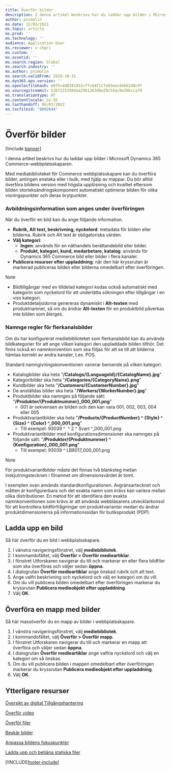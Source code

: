 ```yaml
---
title: Överför bilder
description: I denna artikel beskrivs hur du laddar upp bilder i Microsoft Dynamics 365 Commerce-webbplatsskaparen.
author: psimolin
ms.date: 12/03/2021
ms.topic: article
ms.prod: ''
ms.technology: ''
audience: Application User
ms.reviewer: v-chgri
ms.custom: ''
ms.assetid: ''
ms.search.region: Global
ms.search.industry: ''
ms.author: psimolin
ms.search.validFrom: 2019-10-31
ms.dyn365.ops.version: ''
ms.openlocfilehash: e0f5cdd0381932cffc64f1c7e83eecd4662d8c9f
ms.sourcegitcommit: 52b7225350daa29b1263d8e29c54ac9e20bcca70
ms.translationtype: HT
ms.contentlocale: sv-SE
ms.lasthandoff: 06/03/2022
ms.locfileid: "8892844"
---
```

# <a name="upload-images"></a>Överför bilder

[!include [banner](includes/banner.md)]

I denna artikel beskrivs hur du laddar upp bilder i Microsoft Dynamics 365 Commerce-webbplatsskaparen.

Med mediabiblioteket för Commerce webbplatsskapare kan du överföra bilder, antingen enstaka eller i bulk, med hjälp av mappar. Du bör alltid överföra bildens version med högsta upplösning och kvalitet eftersom bilden storleksändringskomponent automatiskt optimerar bilden för olika visningspunkter och deras brytpunkter.

### <a name="image-information-specified-during-upload"></a>Avbildningsinformation som anges under överföringen

När du överför en bild kan du ange följande information.

- **Rubrik, Alt text, beskrivning, nyckelord**: metadata för bilden eller bilderna. Rubrik och Alt text är obligatoriska värden.
- **Välj kategori**:
    - **Ingen**: används för en näthandels berättandebild eller bilder.
    - **Produkt, kategori, kund, medarbetare, katalog**: används för Dynamics 365 Commerce bild eller bilder i flera kanaler.
- **Publicera resurser efter uppladdning**: när den här kryssrutan är markerad publiceras bilden eller bilderna omedelbart efter överföringen.

> [!NOTE]
> - Bildtillgångar med en tilldelad kategori kodas också automatiskt med kategorin som nyckelord för att underlätta sökningen efter tillgångar i en viss kategori.
> - Produktdetaljsidorna genereras dynamiskt i **Alt-texten** med produktnamnet, så om du ändrar **Alt-texten** för en produktbild påverkas inte bilden som återges.

### <a name="naming-conventions-for-omni-channel-images"></a>Namnge regler för flerkanalsbilder 

Om du har konfigurerat mediebiblioteket som flerkanalsbild kan du använda bildkategorier för att ange vilken kategori den uppladdade bilden tillhör. Det finns också en namnkonvention som ska följas för att se till att bilderna hämtas korrekt av andra kanaler, t.ex. POS.

Standard namngivningskonventionen varierar beroende på vilken kategori:
- Katalogbilder ska heta "**/Catalogs/\{LanguageId\}/\{CatalogName\}.jpg**"
- Kategoribilder ska heta "**/Categories/\{CategoryName\}.png**"
- Kundbilder ska heta "**/Customers/\{CustomerNumber\}.jpg**"
- De anställdas bilder ska heta "**/Workers/\{WorkerNumber\}.jpg**"
- Produktbilder ska namnges på följande sätt: "**/Produkter/\{Produktnummer\}\_000_001.png**"
    - 001 är sekvensen av bilden och den kan vara 001, 002, 003, 004 eller 005
- Produktvariantbilder ska heta "**/Products/\{ProductNumber\} \^ \{Style\} \^ \{Size\} \^ \{Color\} \^\_000_001.png**"
    - Till exempel: 93039 \^ &nbsp;\^ 2 \^ Svart \^\_000_001.png
- Produktvariantbilder med konfigurationsdimensioner ska namnges på följande sätt: "**/Produkter/\{Produktnummer\} \^ \{Konfiguration\}\_000_001.png**"
    - Till exempel: 93039 \^ LB8017_000_001.png

> [!NOTE]
> För produktvariantbilder måste det finnas två blanksteg mellan inskjutningstecknen i filnamnet om dimensionsvärdet är tomt.

I exemplen ovan används standardkonfigurationen. Avgränsartecknet och måtten är konfigurerbara och det exakta namn som krävs kan variera mellan olika distributioner. En metod för att identifiera den exakta namnkonventionen som krävs är att använda webbläsarens utvecklarkonsol för att kontrollera bildförfrågningar om produktvarianter medan du ändrar produktdimensionerna på informationssidan för butiksprodukt (PDP).

## <a name="upload-an-image"></a>Ladda upp en bild

Så här överför du en bild i webbplatsskapare.

1. I vänstra navigeringsfönstret, välj **mediebibliotek**.
1. I kommandofältet, välj **Överför \> Överför medieartiklar**.
1. I fönstret Utforskaren navigerar du till och markerar en eller flera bildfiler som ska överföras och väljer sedan **öppna**.
1. I dialogrutan **Överför medieartiklar** ange önskad rubrik och alt text.
1. Ange valfri beskrivning och nyckelord och välj en kategori om du vill. 
1. Om du vill publicera bilden omedelbart efter överföringen markerar du kryssrutan **Publicera medieobjekt efter uppladdning**.
1. Välj **OK**.

## <a name="upload-a-folder-of-images"></a>Överföra en mapp med bilder

Så här massöverför du en mapp av bilder i webbplatsskapare.

1. I vänstra navigeringsfönstret, välj **mediebibliotek**.
1. I kommandofältet, välj **Överför \> Överför mapp**.
1. I fönstret Utforskaren navigerar du till och markerar en mapp att överföra och väljer sedan **öppna**.
1. I dialogrutan **Överför medieartiklar** ange valfria nyckelord och välj en kategori om så önskas. 
1. Om du vill publicera bilden i mappen omedelbart efter överföringen markerar du kryssrutan **Publicera medieobjekt efter uppladdning**.
1. Välj **OK**.

## <a name="additional-resources"></a>Ytterligare resurser

[Översikt av digital Tillgångshantering](dam-overview.md)

[Överför video](dam-upload-video.md)

[Överför filer](dam-upload-files.md)

[Beskär bilder](dam-crop-images.md)

[Anpassa bildens fokuspunkter](dam-custom-focal-point.md)

[Ladda upp och betjäna statiska filer](upload-serve-static-files.md)


[!INCLUDE[footer-include](../includes/footer-banner.md)]
